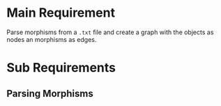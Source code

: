 # Main Requirement
Parse morphisms from a `.txt` file and create a graph with the objects as nodes an morphisms as edges.

# Sub Requirements
## Parsing Morphisms

